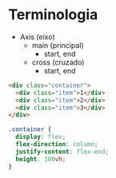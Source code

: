 # Terminologia

- Axis (eixo)
    - main (principal)
        - start, end
    - cross (cruzado)
        - start, end


```HTML
<div class="container">
  <div class="item">1</div>
  <div class="item">2</div>
  <div class="item">3</div>
</div>
```

```CSS
.container {
  display: flex;
  flex-direction: column;   
  justify-content: flex-end;
  height: 100vh;
}
```

